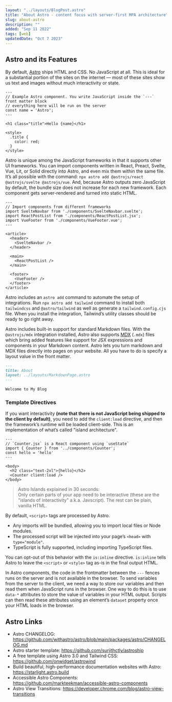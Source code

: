 ```yaml
---
layout: "../layouts/BlogPost.astro"
title: "About Astro - content focus with server-first MPA architecture"
slug: about-astro
description: ""
added: "Sep 11 2022"
tags: [web]
updatedDate: "Oct 7 2023"
---
```


## Astro and its Features
By default, [Astro](https://astro.build) ships HTML and CSS. No JavaScript at all. This is ideal for a substantial portion of the sites on the internet — most of these sites show us text and images without much interactivity or state. 

```astro
---
// Example Astro component. You write JavaScript inside the `---` front matter block
// everything here will be run on the server
const name = 'Astro';
---

<h1 class="title">Hello {name}</h1>

<style>
  .title {
    color: red;
  }
</style>
```

Astro is unique among the JavaScript frameworks in that it supports other UI frameworks. You can import components written in React, Preact, Svelte, Vue, Lit, or Solid directly into Astro, and even mix them within the same file. It’s all possible with the command: `npx astro add @astrojs/react @astrojs/svelte @astrojs/vue`. And, because Astro outputs zero JavaScript by default, the bundle size does not increase for each new framework. Each component gets server-rendered and turned into static HTML.

```astro
---
// Import components from different frameworks
import SvelteNavbar from './components/SvelteNavbar.svelte';
import ReactPostList from './components/ReactPostList.jsx';
import VueFooter from './components/VueFooter.vue';
---

<article>
  <header>
    <SvelteNavbar />
  </header>

  <main>
    <ReactPostList />
  </main>

  <footer>
    <VueFooter />
  </footer>
</article>
```

Astro includes an `astro add` command to automate the setup of integrations. Run `npx astro add tailwind` command to install both `tailwindcss` and `@astro/tailwind` as well as generate a `tailwind.config.cjs` file. When you install the integration, Tailwind’s utility classes should be ready to go right away.

Astro includes built-in support for standard Markdown files. With the `@astrojs/mdx` integration installed, Astro also supports [MDX](https://docs.astro.build/en/guides/markdown-content/) (`.mdx`) files which bring added features like support for JSX expressions and components in your Markdown content. Astro lets you turn markdown and MDX files directly into pages on your website. All you have to do is specify a layout value in the front matter.

```md
---
title: About
layout: ../layouts/MarkdownPage.astro
---

Welcome to My Blog
```

### Template Directives
If you want interactivity **(note that there is not JavaScript being shipped to the client by default)**, you need to add the `client:load` directive, and then the framework’s runtime will be loaded client-side. This is an implementation of what’s called "island architecture".

```astro
---
// `Counter.jsx` is a React component using `useState`
import { Counter } from '../components/Counter';
const hello = 'hello'
---

<body>
  <h2 class="text-2xl">{hello}</h2>  
  <Counter client:load />
</body>
```

> Astro Islands explained in 30 seconds:  
> Only certain parts of your app need to be interactive (these are the "islands of interactivity" a.k.a. Javscript). The rest can be plain, vanilla HTML.

By default, `<script>` tags are processed by Astro.
- Any imports will be bundled, allowing you to import local files or Node modules.
- The processed script will be injected into your page’s `<head>` with `type="module"`.
- TypeScript is fully supported, including importing TypeScript files.

You can opt-out of this behavior with the `is:inline` directive. `is:inline` tells Astro to leave the `<script>` or `<style>` tag as-is in the final output HTML.

In Astro components, the code in the frontmatter between the `---` fences runs on the server and is not available in the browser. To send variables from the server to the client, we need a way to store our variables and then read them when JavaScript runs in the browser. One way to do this is to use `data-*` attributes to store the value of variables in your HTML output. Scripts can then read these attributes using an element’s `dataset` property once your HTML loads in the browser.

## Astro Links
- Astro CHANGELOG: https://github.com/withastro/astro/blob/main/packages/astro/CHANGELOG.md
- Astro starter template: https://github.com/surjithctly/astroship
- A free template using Astro 3.0 and Tailwind CSS: https://github.com/onwidget/astrowind
- Build beautiful, high-performance documentation websites with Astro: https://starlight.astro.build
- Accessible Astro Components: https://github.com/markteekman/accessible-astro-components
- Astro View Transitions: https://developer.chrome.com/blog/astro-view-transitions
